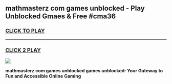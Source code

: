 
## mathmasterz com games unblocked - Play Unblocked Gmaes & Free #cma36
<h3>
<a href="https://news.freeplayer.one?title=mathmasterz_com_games_unblocked&ref=03M">CLICK TO PLAY</a></h3>
<hr>

<h3>
<a href="https://news.freeplayer.one?title=mathmasterz_com_games_unblocked&ref=03M">CLICK 2 PLAY</a>
  
</h3>

<a href="https://news.freeplayer.one?title=mathmasterz_com_games_unblocked&ref=03M"><img src="https://clearcache.store/games.png"></a>


**mathmasterz com games unblocked games unblocked: Your Gateway to Fun and Accessible Online Gaming**

